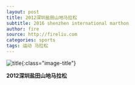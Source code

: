 ```yaml
---
layout: post
title: 2012深圳盐田山地马拉松
subtitle: 2016 shenzhen international marthon
author: fire
source: http://fireliu.com
categories: sports 
tags: 运动 马拉松
---
```


![title](https://image.sideproject.cn/titlex/title_003.jpg){:class="image-title"}

**2012深圳盐田山地马拉松**

